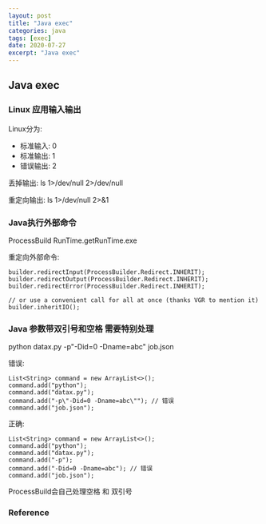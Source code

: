 ```yaml
---
layout: post
title: "Java exec"
categories: java
tags: [exec]
date: 2020-07-27 
excerpt: "Java exec"
---
```


## Java exec

### Linux 应用输入输出

Linux分为:
* 标准输入: 0
* 标准输出: 1
* 错误输出: 2

丢掉输出:
ls 1>/dev/null 2>/dev/null

重定向输出:
ls 1>/dev/null 2>&1


### Java执行外部命令

ProcessBuild
RunTime.getRunTime.exe

重定向外部命令:

    builder.redirectInput(ProcessBuilder.Redirect.INHERIT);
    builder.redirectOutput(ProcessBuilder.Redirect.INHERIT);
    builder.redirectError(ProcessBuilder.Redirect.INHERIT);

    // or use a convenient call for all at once (thanks VGR to mention it)
    builder.inheritIO();

### Java 参数带双引号和空格 需要特别处理

python datax.py -p"-Did=0 -Dname=abc" job.json

错误:

    List<String> command = new ArrayList<>();
    command.add("python");
    command.add("datax.py");
    command.add("-p\"-Did=0 -Dname=abc\""); // 错误
    command.add("job.json");

正确:

    List<String> command = new ArrayList<>();
    command.add("python");
    command.add("datax.py");
    command.add("-p");
    command.add("-Did=0 -Dname=abc"); // 错误
    command.add("job.json");

ProcessBuild会自己处理空格 和 双引号


### Reference

